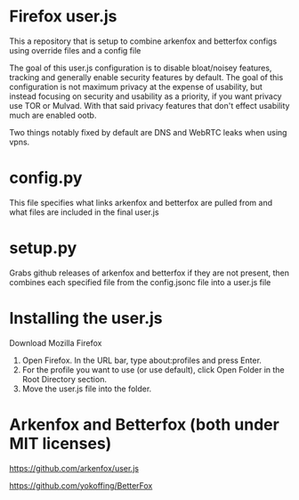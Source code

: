 # Firefox user.js
This a repository that is setup to combine arkenfox and betterfox configs using override files and a config file

The goal of this user.js configuration is to disable bloat/noisey features, tracking and generally enable security features by default. The goal of this configuration is not maximum privacy at the expense of usability, but instead focusing on security and usability as a priority, if you want privacy use TOR or Mulvad. With that said privacy features that don't effect usability much are enabled ootb.

Two things notably fixed by default are DNS and WebRTC leaks when using vpns.

# config.py
This file specifies what links arkenfox and betterfox are pulled from and what files are included in the final user.js

# setup.py
Grabs github releases of arkenfox and betterfox if they are not present, then combines each specified file from the config.jsonc file into a user.js file

# Installing the user.js
Download Mozilla Firefox
1. Open Firefox. In the URL bar, type about:profiles and press Enter.
2. For the profile you want to use (or use default), click Open Folder in the Root Directory section.
3. Move the user.js file into the folder.

# Arkenfox and Betterfox (both under MIT licenses)
https://github.com/arkenfox/user.js

https://github.com/yokoffing/BetterFox
